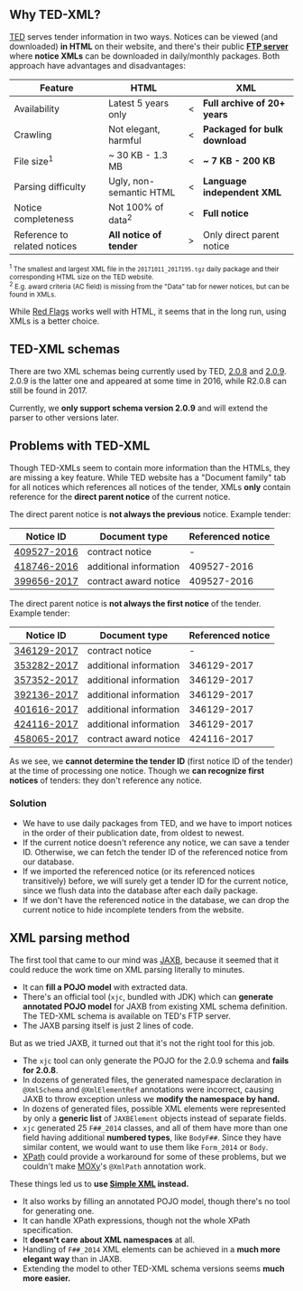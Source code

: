 ## Why TED-XML?

[TED](http://ted.europa.eu/) serves tender information in two ways. Notices can be viewed (and downloaded) **in HTML** on their website, and there's their public **[FTP server](ftp://guest:guest@ted.europa.eu/)** where **notice XMLs** can be downloaded in daily/monthly packages. Both approach have advantages and disadvantages:

Feature                      | HTML                         |   | XML
-----------------------------|------------------------------|---|------------------------------
Availability                 | Latest 5 years only          | &lt; | **Full archive of 20+ years**
Crawling                     | Not elegant, harmful         | &lt; | **Packaged for bulk download**
File size<sup>1</sup>        | ~ 30 KB - 1.3 MB             | &lt; | **~ 7 KB - 200 KB**
Parsing difficulty           | Ugly, non-semantic HTML      | &lt; | **Language independent XML**
Notice completeness          | Not 100% of data<sup>2</sup> | &lt; | **Full notice**
Reference to related notices | **All notice of tender**     | &gt; | Only direct parent notice

<small><sup>1</sup> The smallest and largest XML file in the `20171011_2017195.tgz` daily package and their corresponding HTML size on the TED website.</small><br>
<small><sup>2</sup> E.g. award criteria (AC field) is missing from the "Data" tab for newer notices, but can be found in XMLs.</small>

While [Red Flags](http://www.redflags.eu/) works well with HTML, it seems that in the long run, using XMLs is a better choice.



## TED-XML schemas

There are two XML schemas being currently used by TED, [2.0.8](ftp://guest:guest@ted.europa.eu/Resources/XML%20schema%202.0.8/TED_Schema_R208S02.zip) and [2.0.9](ftp://guest:guest@ted.europa.eu/Resources/XML%20schema%202.0.9/TED_Schema_R209S01.zip). 2.0.9 is the latter one and appeared at some time in 2016, while R2.0.8 can still be found in 2017.

Currently, we **only support schema version 2.0.9** and will extend the parser to other versions later.



## Problems with TED-XML

Though TED-XMLs seem to contain more information than the HTMLs, they are missing a key feature. While TED website has a "Document family" tab for all notices which references all notices of the tender, XMLs **only** contain reference for the **direct parent notice** of the current notice.

The direct parent notice is **not always the previous** notice. Example tender:

Notice ID                                                                       | Document type          | Referenced notice
--------------------------------------------------------------------------------|------------------------|------------------
[409527-2016](http://ted.europa.eu/udl?uri=TED:NOTICE:409527-2016:TEXT:EN:HTML) | contract notice        | -
[418746-2016](http://ted.europa.eu/udl?uri=TED:NOTICE:418746-2016:TEXT:EN:HTML) | additional information | 409527-2016
[399656-2017](http://ted.europa.eu/udl?uri=TED:NOTICE:399656-2017:TEXT:EN:HTML) | contract award notice  | 409527-2016

The direct parent notice is **not always the first notice** of the tender. Example tender:

Notice ID                                                                       | Document type          | Referenced notice
--------------------------------------------------------------------------------|------------------------|------------------
[346129-2017](http://ted.europa.eu/udl?uri=TED:NOTICE:346129-2017:TEXT:EN:HTML) | contract notice        | -
[353282-2017](http://ted.europa.eu/udl?uri=TED:NOTICE:353282-2017:TEXT:EN:HTML) | additional information | 346129-2017
[357352-2017](http://ted.europa.eu/udl?uri=TED:NOTICE:357352-2017:TEXT:EN:HTML) | additional information | 346129-2017
[392136-2017](http://ted.europa.eu/udl?uri=TED:NOTICE:392136-2017:TEXT:EN:HTML) | additional information | 346129-2017
[401616-2017](http://ted.europa.eu/udl?uri=TED:NOTICE:401616-2017:TEXT:EN:HTML) | additional information | 346129-2017
[424116-2017](http://ted.europa.eu/udl?uri=TED:NOTICE:424116-2017:TEXT:EN:HTML) | additional information | 346129-2017
[458065-2017](http://ted.europa.eu/udl?uri=TED:NOTICE:458065-2017:TEXT:EN:HTML) | contract award notice  | 424116-2017

As we see, we **cannot determine the tender ID** (first notice ID of the tender) at the time of processing one notice. Though we **can recognize first notices** of tenders: they don't reference any notice.

### Solution

* We have to use daily packages from TED, and we have to import notices in the order of their publication date, from oldest to newest.
* If the current notice doesn't reference any notice, we can save a tender ID. Otherwise, we can fetch the tender ID of the referenced notice from our database.
* If we imported the referenced notice (or its referenced notices transitively) before, we will surely get a tender ID for the current notice, since we flush data into the database after each daily package.
* If we don't have the referenced notice in the database, we can drop the current notice to hide incomplete tenders from the website.



## XML parsing method

The first tool that came to our mind was [JAXB](http://www.oracle.com/technetwork/articles/javase/index-140168.html), because it seemed that it could reduce the work time on XML parsing literally to minutes.

* It can **fill a POJO model** with extracted data.
* There's an official tool (`xjc`, bundled with JDK) which can **generate annotated POJO model** for JAXB from existing XML schema definition. The TED-XML schema is available on TED's FTP server.
* The JAXB parsing itself is just 2 lines of code.

But as we tried JAXB, it turned out that it's not the right tool for this job.

* The `xjc` tool can only generate the POJO for the 2.0.9 schema and **fails for 2.0.8**.
* In dozens of generated files, the generated namespace declaration in `@XmlSchema` and `@XmlElementRef` annotations were incorrect, causing JAXB to throw exception unless we **modify the namespace by hand.**
* In dozens of generated files, possible XML elements were represented by only a **generic list** of `JAXBElement` objects instead of separate fields.
* `xjc` generated 25 `F##_2014` classes, and all of them have more than one field having additional **numbered types**, like `BodyF##`. Since they have similar content, we would want to use them like `Form_2014` or `Body`.
* [XPath](https://www.w3.org/TR/1999/REC-xpath-19991116/) could provide a workaround for some of these problems, but we couldn't make [MOXy](http://www.eclipse.org/eclipselink/documentation/2.4/moxy/advanced_concepts005.htm)'s `@XmlPath` annotation work.

These things led us to **use [Simple XML](http://simple.sourceforge.net/) instead.**

* It also works by filling an annotated POJO model, though there's no tool for generating one.
* It can handle XPath expressions, though not the whole XPath specification.
* It **doesn't care about XML namespaces** at all.
* Handling of `F##_2014` XML elements can be achieved in a **much more elegant way** than in JAXB.
* Extending the model to other TED-XML schema versions seems **much more easier.**
